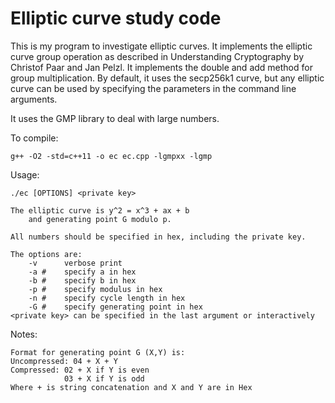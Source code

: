 # Elliptic curve study code 

This is my program to investigate elliptic curves.
It implements the elliptic curve group operation as described in
Understanding Cryptography by Christof Paar and Jan Pelzl.
It implements the double and add method for group multiplication.
By default, it uses the secp256k1 curve, but any elliptic curve can be
used by specifying the parameters in the command line arguments.

It uses the GMP library to deal with large numbers.

To compile: 

    g++ -O2 -std=c++11 -o ec ec.cpp -lgmpxx -lgmp

Usage: 

    ./ec [OPTIONS] <private key>
	    
    The elliptic curve is y^2 = x^3 + ax + b
        and generating point G modulo p.

    All numbers should be specified in hex, including the private key.

    The options are:
        -v      verbose print
        -a #    specify a in hex
        -b #    specify b in hex
        -p #    specify modulus in hex
        -n #    specify cycle length in hex
        -G #    specify generating point in hex
    <private key> can be specified in the last argument or interactively

Notes:

    Format for generating point G (X,Y) is:
    Uncompressed: 04 + X + Y
    Compressed: 02 + X if Y is even
                03 + X if Y is odd
    Where + is string concatenation and X and Y are in Hex


